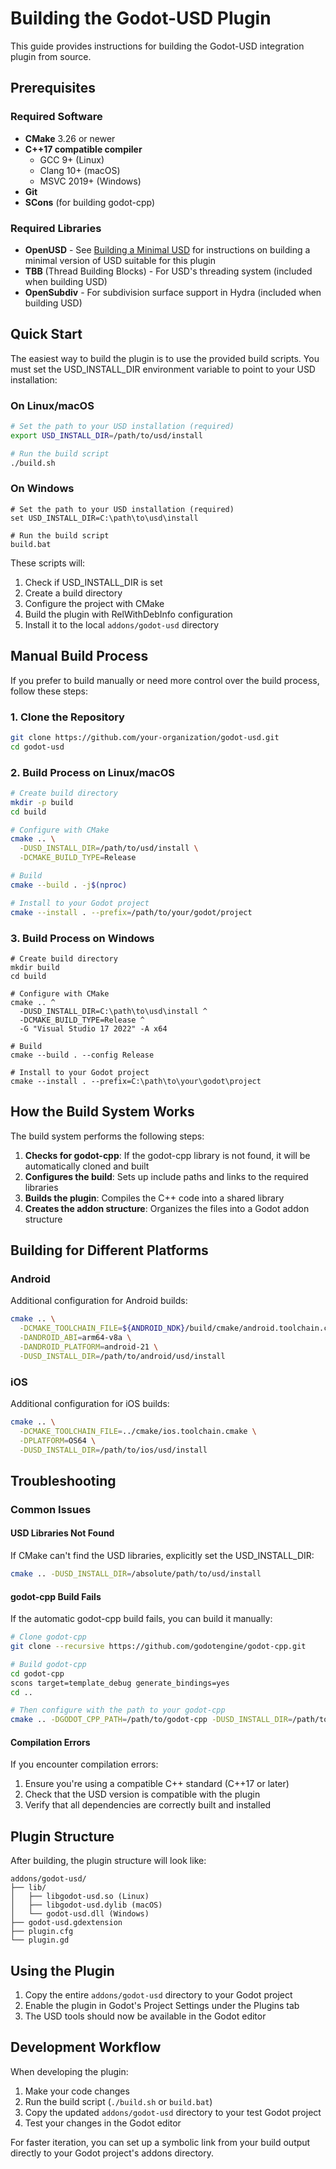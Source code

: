 # Building the Godot-USD Plugin

This guide provides instructions for building the Godot-USD integration plugin from source.

## Prerequisites

### Required Software

- **CMake** 3.26 or newer
- **C++17 compatible compiler**
  - GCC 9+ (Linux)
  - Clang 10+ (macOS)
  - MSVC 2019+ (Windows)
- **Git**
- **SCons** (for building godot-cpp)

### Required Libraries

- **OpenUSD** - See [Building a Minimal USD](embeddingUSD.md) for instructions on building a minimal version of USD suitable for this plugin
- **TBB** (Thread Building Blocks) - For USD's threading system (included when building USD)
- **OpenSubdiv** - For subdivision surface support in Hydra (included when building USD)

## Quick Start

The easiest way to build the plugin is to use the provided build scripts. You must set the USD_INSTALL_DIR environment variable to point to your USD installation:

### On Linux/macOS

```bash
# Set the path to your USD installation (required)
export USD_INSTALL_DIR=/path/to/usd/install

# Run the build script
./build.sh
```

### On Windows

```batch
# Set the path to your USD installation (required)
set USD_INSTALL_DIR=C:\path\to\usd\install

# Run the build script
build.bat
```

These scripts will:
1. Check if USD_INSTALL_DIR is set
2. Create a build directory
3. Configure the project with CMake
4. Build the plugin with RelWithDebInfo configuration
5. Install it to the local `addons/godot-usd` directory

## Manual Build Process

If you prefer to build manually or need more control over the build process, follow these steps:

### 1. Clone the Repository

```bash
git clone https://github.com/your-organization/godot-usd.git
cd godot-usd
```

### 2. Build Process on Linux/macOS

```bash
# Create build directory
mkdir -p build
cd build

# Configure with CMake
cmake .. \
  -DUSD_INSTALL_DIR=/path/to/usd/install \
  -DCMAKE_BUILD_TYPE=Release

# Build
cmake --build . -j$(nproc)

# Install to your Godot project
cmake --install . --prefix=/path/to/your/godot/project
```

### 3. Build Process on Windows

```batch
# Create build directory
mkdir build
cd build

# Configure with CMake
cmake .. ^
  -DUSD_INSTALL_DIR=C:\path\to\usd\install ^
  -DCMAKE_BUILD_TYPE=Release ^
  -G "Visual Studio 17 2022" -A x64

# Build
cmake --build . --config Release

# Install to your Godot project
cmake --install . --prefix=C:\path\to\your\godot\project
```

## How the Build System Works

The build system performs the following steps:

1. **Checks for godot-cpp**: If the godot-cpp library is not found, it will be automatically cloned and built
2. **Configures the build**: Sets up include paths and links to the required libraries
3. **Builds the plugin**: Compiles the C++ code into a shared library
4. **Creates the addon structure**: Organizes the files into a Godot addon structure

## Building for Different Platforms

### Android

Additional configuration for Android builds:

```bash
cmake .. \
  -DCMAKE_TOOLCHAIN_FILE=${ANDROID_NDK}/build/cmake/android.toolchain.cmake \
  -DANDROID_ABI=arm64-v8a \
  -DANDROID_PLATFORM=android-21 \
  -DUSD_INSTALL_DIR=/path/to/android/usd/install
```

### iOS

Additional configuration for iOS builds:

```bash
cmake .. \
  -DCMAKE_TOOLCHAIN_FILE=../cmake/ios.toolchain.cmake \
  -DPLATFORM=OS64 \
  -DUSD_INSTALL_DIR=/path/to/ios/usd/install
```

## Troubleshooting

### Common Issues

#### USD Libraries Not Found

If CMake can't find the USD libraries, explicitly set the USD_INSTALL_DIR:

```bash
cmake .. -DUSD_INSTALL_DIR=/absolute/path/to/usd/install
```

#### godot-cpp Build Fails

If the automatic godot-cpp build fails, you can build it manually:

```bash
# Clone godot-cpp
git clone --recursive https://github.com/godotengine/godot-cpp.git

# Build godot-cpp
cd godot-cpp
scons target=template_debug generate_bindings=yes
cd ..

# Then configure with the path to your godot-cpp
cmake .. -DGODOT_CPP_PATH=/path/to/godot-cpp -DUSD_INSTALL_DIR=/path/to/usd/install
```

#### Compilation Errors

If you encounter compilation errors:

1. Ensure you're using a compatible C++ standard (C++17 or later)
2. Check that the USD version is compatible with the plugin
3. Verify that all dependencies are correctly built and installed

## Plugin Structure

After building, the plugin structure will look like:

```
addons/godot-usd/
├── lib/
│   ├── libgodot-usd.so (Linux)
│   ├── libgodot-usd.dylib (macOS)
│   └── godot-usd.dll (Windows)
├── godot-usd.gdextension
├── plugin.cfg
└── plugin.gd
```

## Using the Plugin

1. Copy the entire `addons/godot-usd` directory to your Godot project
2. Enable the plugin in Godot's Project Settings under the Plugins tab
3. The USD tools should now be available in the Godot editor

## Development Workflow

When developing the plugin:

1. Make your code changes
2. Run the build script (`./build.sh` or `build.bat`)
3. Copy the updated `addons/godot-usd` directory to your test Godot project
4. Test your changes in the Godot editor

For faster iteration, you can set up a symbolic link from your build output directly to your Godot project's addons directory.
